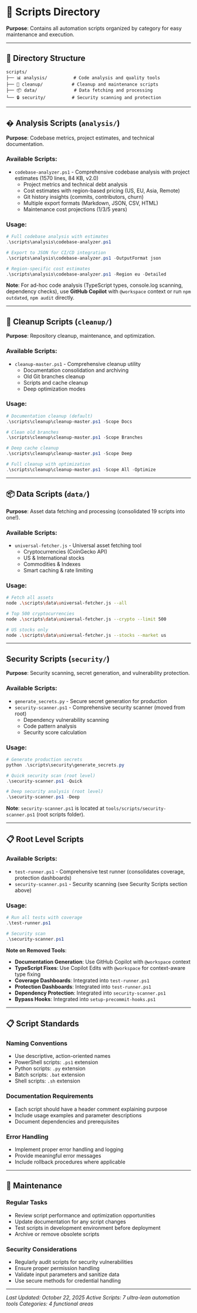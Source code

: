 # 🔧 Scripts Directory

**Purpose**: Contains all automation scripts organized by category for easy maintenance and execution.

---

## 📂 **Directory Structure**

```
scripts/
├── 📊 analysis/          # Code analysis and quality tools
├── 🧹 cleanup/           # Cleanup and maintenance scripts
├── 📦 data/              # Data fetching and processing
└── 🔒 security/          # Security scanning and protection
```

---

## � **Analysis Scripts** (`analysis/`)

**Purpose**: Codebase metrics, project estimates, and technical documentation.

### Available Scripts:
- `codebase-analyzer.ps1` - Comprehensive codebase analysis with project estimates (1570 lines, 84 KB, v2.0)
  - Project metrics and technical debt analysis
  - Cost estimates with region-based pricing (US, EU, Asia, Remote)
  - Git history insights (commits, contributors, churn)
  - Multiple export formats (Markdown, JSON, CSV, HTML)
  - Maintenance cost projections (1/3/5 years)

### Usage:
```powershell
# Full codebase analysis with estimates
.\scripts\analysis\codebase-analyzer.ps1

# Export to JSON for CI/CD integration
.\scripts\analysis\codebase-analyzer.ps1 -OutputFormat json

# Region-specific cost estimates
.\scripts\analysis\codebase-analyzer.ps1 -Region eu -Detailed
```

**Note**: For ad-hoc code analysis (TypeScript types, console.log scanning, dependency checks), use **GitHub Copilot** with `@workspace` context or run `npm outdated`, `npm audit` directly.

---

## 🧹 **Cleanup Scripts** (`cleanup/`)

**Purpose**: Repository cleanup, maintenance, and optimization.

### Available Scripts:
- `cleanup-master.ps1` - Comprehensive cleanup utility
  - Documentation consolidation and archiving
  - Old Git branches cleanup
  - Scripts and cache cleanup
  - Deep optimization modes

### Usage:
```powershell
# Documentation cleanup (default)
.\scripts\cleanup\cleanup-master.ps1 -Scope Docs

# Clean old branches
.\scripts\cleanup\cleanup-master.ps1 -Scope Branches

# Deep cache cleanup
.\scripts\cleanup\cleanup-master.ps1 -Scope Deep

# Full cleanup with optimization
.\scripts\cleanup\cleanup-master.ps1 -Scope All -Optimize
```

---

## 📦 **Data Scripts** (`data/`)

**Purpose**: Asset data fetching and processing (consolidated 19 scripts into one!).

### Available Scripts:
- `universal-fetcher.js` - Universal asset fetching tool
  - Cryptocurrencies (CoinGecko API)
  - US & International stocks
  - Commodities & Indexes
  - Smart caching & rate limiting

### Usage:
```bash
# Fetch all assets
node .\scripts\data\universal-fetcher.js --all

# Top 500 cryptocurrencies
node .\scripts\data\universal-fetcher.js --crypto --limit 500

# US stocks only
node .\scripts\data\universal-fetcher.js --stocks --market us
```

---

##  **Security Scripts** (`security/`)

**Purpose**: Security scanning, secret generation, and vulnerability protection.

### Available Scripts:
- `generate_secrets.py` - Secure secret generation for production
- `security-scanner.ps1` - Comprehensive security scanner (moved from root)
  - Dependency vulnerability scanning
  - Code pattern analysis
  - Security score calculation

### Usage:
```powershell
# Generate production secrets
python .\scripts\security\generate_secrets.py

# Quick security scan (root level)
.\security-scanner.ps1 -Quick

# Deep security analysis (root level)
.\security-scanner.ps1 -Deep
```

**Note**: `security-scanner.ps1` is located at `tools/scripts/security-scanner.ps1` (root scripts folder).

---

## 📋 **Root Level Scripts**

### Available Scripts:
- `test-runner.ps1` - Comprehensive test runner (consolidates coverage, protection dashboards)
- `security-scanner.ps1` - Security scanning (see Security Scripts section above)

### Usage:
```powershell
# Run all tests with coverage
.\test-runner.ps1

# Security scan
.\security-scanner.ps1
```

**Note on Removed Tools**:
- **Documentation Generation**: Use GitHub Copilot with `@workspace` context
- **TypeScript Fixes**: Use Copilot Edits with `@workspace` for context-aware type fixing
- **Coverage Dashboards**: Integrated into `test-runner.ps1`
- **Protection Dashboards**: Integrated into `test-runner.ps1`
- **Dependency Protection**: Integrated into `security-scanner.ps1`
- **Bypass Hooks**: Integrated into `setup-precommit-hooks.ps1`

---

## 📋 **Script Standards**

### **Naming Conventions**
- Use descriptive, action-oriented names
- PowerShell scripts: `.ps1` extension
- Python scripts: `.py` extension
- Batch scripts: `.bat` extension
- Shell scripts: `.sh` extension

### **Documentation Requirements**
- Each script should have a header comment explaining purpose
- Include usage examples and parameter descriptions
- Document dependencies and prerequisites

### **Error Handling**
- Implement proper error handling and logging
- Provide meaningful error messages
- Include rollback procedures where applicable

---

## 🔄 **Maintenance**

### **Regular Tasks**
- Review script performance and optimization opportunities
- Update documentation for any script changes
- Test scripts in development environment before deployment
- Archive or remove obsolete scripts

### **Security Considerations**
- Regularly audit scripts for security vulnerabilities
- Ensure proper permission handling
- Validate input parameters and sanitize data
- Use secure methods for credential handling

---

*Last Updated: October 22, 2025*
*Active Scripts: 7 ultra-lean automation tools*
*Categories: 4 functional areas*

